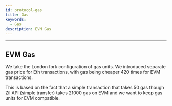 ```yaml
---
id: protocol-gas
title: Gas
keywords:
  - Gas
description: EVM Gas
---
```


---

## EVM Gas

We take the London fork configuration of gas units. We introduced separate gas price for Eth transactions, with gas being cheaper 420 times for EVM transactions.

This is based on the fact that a simple transaction that takes 50 gas though Zil API (simple transfer) takes 21000 gas on EVM and we want to keep gas units for EVM compatible.
